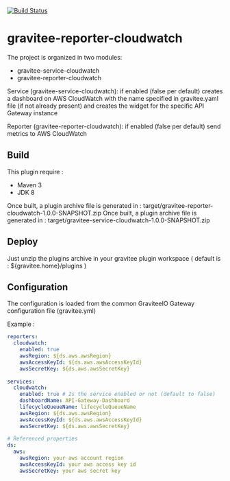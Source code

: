 [![Build Status](https://ci.gravitee.io/buildStatus/icon?job=gravitee-io/gravitee-reporter-es)](https://ci.gravitee.io/job/gravitee-io/job/gravitee-reporter-es/job/master/)

# gravitee-reporter-cloudwatch

The project is organized in two modules:
* gravitee-service-cloudwatch 
* gravitee-reporter-cloudwatch


Service (gravitee-service-cloudwatch): if enabled (false per default) creates a dashboard on AWS CloudWatch with the name specified
in gravitee.yaml file (if not already present) and creates the widget for the specific API Gateway instance

Reporter (gravitee-reporter-cloudwatch): if enabled (false per default) send metrics to AWS CloudWatch


## Build

This plugin require :  

* Maven 3
* JDK 8

Once built, a plugin archive file is generated in : target/gravitee-reporter-cloudwatch-1.0.0-SNAPSHOT.zip
Once built, a plugin archive file is generated in : target/gravitee-service-cloudwatch-1.0.0-SNAPSHOT.zip


## Deploy

Just unzip the plugins archive in your gravitee plugin workspace ( default is : ${gravitee.home}/plugins )


## Configuration 

The configuration is loaded from the common GraviteeIO Gateway configuration file (gravitee.yml)


Example : 

```YAML
reporters:
  cloudwatch:
    enabled: true
    awsRegion: ${ds.aws.awsRegion}
    awsAccessKeyId: ${ds.aws.awsAccessKeyId}
    awsSecretKey: ${ds.aws.awsSecretKey} 
    
services:
  cloudwatch:
    enabled: true # Is the service enabled or not (default to false)
    dashboardName: API-Gateway-Dashboard
    lifecycleQueueName: lifecycleQueueName
    awsRegion: ${ds.aws.awsRegion}
    awsAccessKeyId: ${ds.aws.awsAccessKeyId}
    awsSecretKey: ${ds.aws.awsSecretKey} 
    
# Referenced properties
ds:
  aws:
    awsRegion: your aws account region
    awsAccessKeyId: your aws access key id
    awsSecretKey: your aws secret key
```
